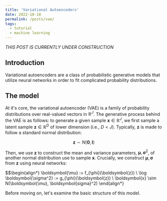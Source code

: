 ```yaml
---
title: 'Variational Autoencoders'
date: 2022-10-10
permalink: /posts/vae/
tags:
  - tutorial
  - machine learning
---
```


_THIS POST IS CURRENTLY UNDER CONSTRUCTION_

Introduction
------------

Variational autoencoders are a class of probabilistic generative models that utilize neural networks in order to fit complicated probability distributions. 

The model
---------

At it's core, the variational autoencoder (VAE) is a family of probability distributions over real-valued vectors in $\mathbb{R}^J$. The generative process behind the VAE is as follows: to generate a given sample $\boldsymbol{x} \in \mathbb{R}^J$, we first sample a latent sample  $\boldsymbol{z} \in \mathbb{R}^{D}$ of lower dimension (i.e.,  $D < J$). Typically, $\boldsymbol{z}$ is made to follow a standard normal distribution:

$$\boldsymbol{z} \sim N(\boldsymbol{0}, \boldsymbol{I})$$

Then, we use $\boldsymbol{z}$ to construct the mean and variance parameters, $\boldsymbol{\mu}, \boldsymbol{\sigma}^2$, of another normal distribution use to sample $\boldsymbol{x}$. Crucially, we construct $\boldsymbol{\mu}, \boldsymbol{\sigma}$ from $\boldsymbol{z}$ using neural networks:

$$\begin{align*} \boldsymbol{\mu} := f_{\phi}(\boldsymbol{z}) \\ \log \boldsymbol{\sigma^2} := g_{\phi}(\boldsymbol{z}) \\ \boldsymbol{x} \sim N(\boldsymbol{\mu}, \boldsymbol{sigma}^2) \end{align*}

Before moving on, let's examine the basic structure of this model.
